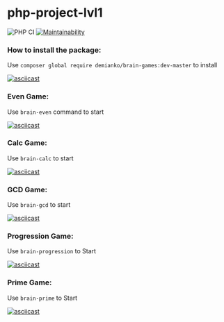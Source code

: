 # php-project-lvl1
![PHP CI](https://github.com/demiankoAnton/php-project-lvl1/workflows/PHP%20CI/badge.svg?branch=master)
[![Maintainability](https://api.codeclimate.com/v1/badges/37da338ba2631b5c6b47/maintainability)](https://codeclimate.com/github/demiankoAnton/php-project-lvl1/maintainability)

### How to install the package:
Use `composer global require demianko/brain-games:dev-master` to install<br>    

[![asciicast](https://asciinema.org/a/312534.svg)](https://asciinema.org/a/312534)

### Even Game:
Use `brain-even` command to start<br>

[![asciicast](https://asciinema.org/a/307027.svg)](https://asciinema.org/a/307027)

### Calc Game:
Use `brain-calc` to start<br>

[![asciicast](https://asciinema.org/a/312535.svg)](https://asciinema.org/a/312535)

### GCD Game:
Use `brain-gcd` to start<br>

[![asciicast](https://asciinema.org/a/307033.svg)](https://asciinema.org/a/307033)

### Progression Game:
Use `brain-progression` to Start<br>

[![asciicast](https://asciinema.org/a/307034.svg)](https://asciinema.org/a/307034)

### Prime Game:
Use `brain-prime` to Start<br>

[![asciicast](https://asciinema.org/a/307036.svg)](https://asciinema.org/a/307036)